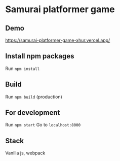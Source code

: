 # Samurai platformer game 

## Demo

https://samurai-platformer-game-xhur.vercel.app/

## Install npm packages

Run `npm install`

## Build 

Run `npm build` (production)

## For development 

Run `npm start`
Go to `localhost:8000`

## Stack

Vanilla js, webpack